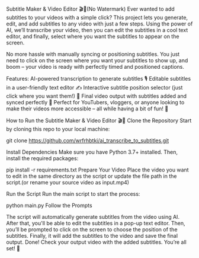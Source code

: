 Subtitle Maker & Video Editor 🎬🎤(No Watermark)
Ever wanted to add subtitles to your videos with a simple click? This project lets you generate, edit, and add subtitles to any video with just a few steps. Using the power of AI, we’ll transcribe your video, then you can edit the subtitles in a cool text editor, and finally, select where you want the subtitles to appear on the screen.

No more hassle with manually syncing or positioning subtitles. You just need to click on the screen where you want your subtitles to show up, and boom – your video is ready with perfectly timed and positioned captions.

Features:
AI-powered transcription to generate subtitles 🎙️
Editable subtitles in a user-friendly text editor ✍️
Interactive subtitle position selector (just click where you want them!) 📍
Final video output with subtitles added and synced perfectly 🎥
Perfect for YouTubers, vloggers, or anyone looking to make their videos more accessible – all while having a bit of fun! 🎉

How to Run the Subtitle Maker & Video Editor 🎬🎤
Clone the Repository
Start by cloning this repo to your local machine:

git clone https://github.com/wrfrhbtki/ai_transcribe_to_subtitles.git

Install Dependencies
Make sure you have Python 3.7+ installed. Then, install the required packages:


pip install -r requirements.txt
Prepare Your Video
Place the video you want to edit in the same directory as the script or update the file path in the script.(or rename your source video as input.mp4)

Run the Script
Run the main script to start the process:

python main.py
Follow the Prompts

The script will automatically generate subtitles from the video using AI.
After that, you'll be able to edit the subtitles in a pop-up text editor.
Then, you’ll be prompted to click on the screen to choose the position of the subtitles.
Finally, it will add the subtitles to the video and save the final output.
Done!
Check your output video with the added subtitles. You’re all set! 🎉

